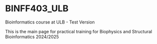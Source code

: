 # BINFF403_ULB
Bioinformatics course at ULB - Test Version

This is the main page for practical training for Biophysics and Structural Bioinformatics 2024/2025
